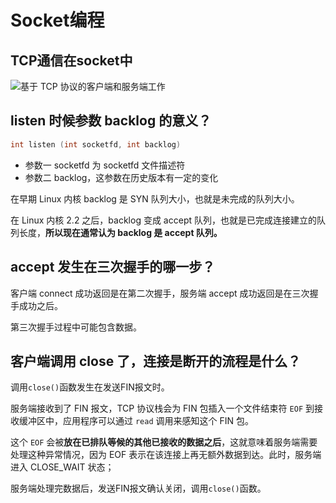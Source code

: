 Socket编程
===

## TCP通信在socket中

![基于 TCP 协议的客户端和服务端工作](../../img/format,png-20230309230545997.png)

## listen 时候参数 backlog 的意义？

```cpp
int listen (int socketfd, int backlog)
```

- 参数一 socketfd 为 socketfd 文件描述符
- 参数二 backlog，这参数在历史版本有一定的变化

在早期 Linux 内核 backlog 是 SYN 队列大小，也就是未完成的队列大小。

在 Linux 内核 2.2 之后，backlog 变成 accept 队列，也就是已完成连接建立的队列长度，**所以现在通常认为 backlog 是 accept 队列。**

## accept 发生在三次握手的哪一步？

客户端 connect 成功返回是在第二次握手，服务端 accept 成功返回是在三次握手成功之后。

第三次握手过程中可能包含数据。

## 客户端调用 close 了，连接是断开的流程是什么？

调用`close()`函数发生在发送FIN报文时。

服务端接收到了 FIN 报文，TCP 协议栈会为 FIN 包插入一个文件结束符 `EOF` 到接收缓冲区中，应用程序可以通过 `read` 调用来感知这个 FIN 包。

这个 `EOF` 会被**放在已排队等候的其他已接收的数据之后**，这就意味着服务端需要处理这种异常情况，因为 EOF 表示在该连接上再无额外数据到达。此时，服务端进入 CLOSE_WAIT 状态；

服务端处理完数据后，发送FIN报文确认关闭，调用`close()`函数。

